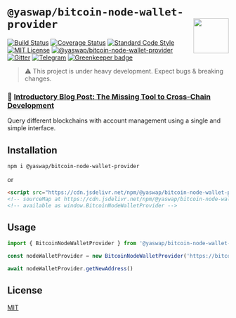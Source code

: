 # `@yaswap/bitcoin-node-wallet-provider` <img align="right" src="https://raw.githubusercontent.com/liquality/chainabstractionlayer/master/liquality-logo.png" height="80px" />

[![Build Status](https://travis-ci.com/liquality/chainabstractionlayer.svg?branch=master)](https://travis-ci.com/liquality/chainabstractionlayer)
[![Coverage Status](https://coveralls.io/repos/github/liquality/chainabstractionlayer/badge.svg?branch=master)](https://coveralls.io/github/liquality/chainabstractionlayer?branch=master)
[![Standard Code Style](https://img.shields.io/badge/codestyle-standard-brightgreen.svg)](https://github.com/standard/standard)
[![MIT License](https://img.shields.io/badge/license-MIT-brightgreen.svg)](../../LICENSE.md)
[![@yaswap/bitcoin-node-wallet-provider](https://img.shields.io/npm/dt/@yaswap/bitcoin-node-wallet-provider.svg)](https://npmjs.com/package/@yaswap/bitcoin-node-wallet-provider)
[![Gitter](https://img.shields.io/gitter/room/liquality/Lobby.svg)](https://gitter.im/liquality/Lobby?source=orgpage)
[![Telegram](https://img.shields.io/badge/chat-on%20telegram-blue.svg)](https://t.me/Liquality) [![Greenkeeper badge](https://badges.greenkeeper.io/liquality/chainabstractionlayer.svg)](https://greenkeeper.io/)

> :warning: This project is under heavy development. Expect bugs & breaking changes.

### :pencil: [Introductory Blog Post: The Missing Tool to Cross-Chain Development](https://medium.com/liquality/the-missing-tool-to-cross-chain-development-2ebfe898efa1)

Query different blockchains with account management using a single and simple interface.

## Installation

```bash
npm i @yaswap/bitcoin-node-wallet-provider
```

or

```html
<script src="https://cdn.jsdelivr.net/npm/@yaswap/bitcoin-node-wallet-provider@0.2.3/dist/bitcoin-node-wallet-provider.min.js"></script>
<!-- sourceMap at https://cdn.jsdelivr.net/npm/@yaswap/bitcoin-node-wallet-provider@0.2.3/dist/bitcoin-node-wallet-provider.min.js.map -->
<!-- available as window.BitcoinNodeWalletProvider -->
```

## Usage

```js
import { BitcoinNodeWalletProvider } from '@yaswap/bitcoin-node-wallet-provider'

const nodeWalletProvider = new BitcoinNodeWalletProvider('https://bitcoin.local', 'username', 'password')

await nodeWalletProvider.getNewAddress()
```

## License

[MIT](../../LICENSE.md)
